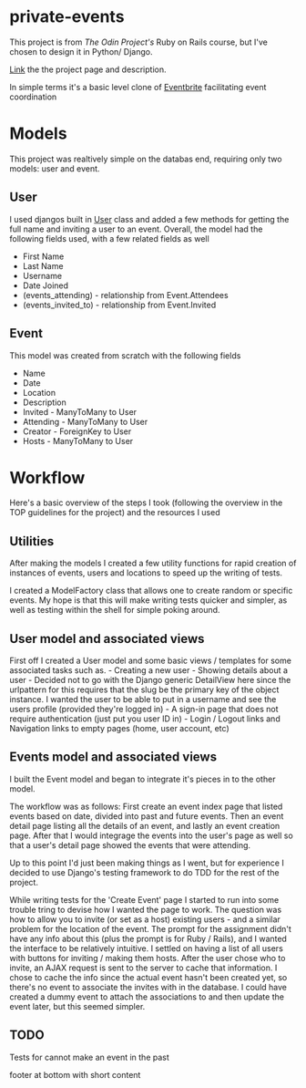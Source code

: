 # private-events

This project is from *The Odin Project's* Ruby on Rails course, but I've chosen to design it in Python/ Django.

[Link](https://www.theodinproject.com/courses/ruby-on-rails/lessons/associations) the the project page and description. 

In simple terms it's a basic level clone of [Eventbrite](http://www.eventbrite.com/) facilitating event coordination

# Models 
This project was realtively simple on the databas end, requiring only two models: user and event.
## User
I used djangos built in [User](https://docs.djangoproject.com/en/3.1/ref/contrib/auth/) class and added a few methods for getting the full name and inviting a user to an event. Overall, the model had the following fields used, with a few related fields as well
- First Name
- Last Name
- Username
- Date Joined
- (events_attending) - relationship from Event.Attendees
- (events_invited_to) - relationship from Event.Invited
## Event
This model was created from scratch with the following fields
- Name
- Date
- Location 
- Description
- Invited - ManyToMany to User
- Attending - ManyToMany to User
- Creator - ForeignKey to User
- Hosts - ManyToMany to User
    


# Workflow
Here's a basic overview of the steps I took (following the overview in the TOP guidelines for the project) and the resources I used

## Utilities
After making the models I created a few utility functions for rapid creation of instances of events, users and locations to speed up the writing of tests.

I created a ModelFactory class that allows one to create random or specific events.  My hope is that this will make writing tests quicker and simpler, as well as testing within the shell for simple poking around.  


## User model and associated views
First off I created a User model and some basic views / templates for some associated tasks such as.
    - Creating a new user
    - Showing details about a user
        - Decided not to go with the Django generic DetailView here since the urlpattern for this requires that the slug be the primary key of the object instance. I wanted the user to be able to put in a username and see the users profile (provided they're logged in)
    - A sign-in page that does not require authentication (just put you user ID in)
    - Login / Logout links and Navigation links to empty pages (home, user account, etc)


## Events model and associated views
I built the Event model and began to integrate it's pieces in to the other model.  

The workflow was as follows: First create an event index page that listed events based on date, divided into past and future events.  Then an event detail page listing all the details of an event, and lastly an event creation page. After that I would integrage the events into the user's page as well so that a user's detail page showed the events that were attending.  

Up to this point I'd just been making things as I went, but for experience I decided to use Django's testing framework to do TDD for the rest of the project.

While writing tests for the 'Create Event' page I started to run into some trouble tring to devise how I wanted the page to work.  The question was how to allow you to invite (or set as a host) existing users - and a similar problem for the location of the event. The prompt for the assignment didn't have any info about this (plus the prompt is for Ruby / Rails), and I wanted the interface to be relatively intuitive.  I settled on having a list of all users with buttons for inviting / making them hosts.  After the user chose who to invite, an AJAX request is sent to the server to cache that information.  I chose to cache the info since the actual event hasn't been created yet, so there's no event to associate the invites with in the database.  I could have created a dummy event to attach the associations to and then update the event later, but this seemed simpler.  


## TODO

Tests for cannot make an event in the past

footer at bottom with short content
